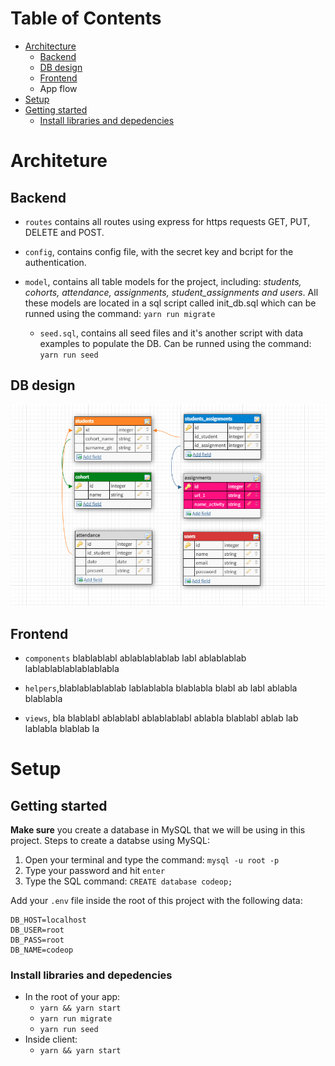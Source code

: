 # Table of Contents

- [Architecture](#Architeture)
  - [Backend](#Backend)
  - [DB design](#DB-design)
  - [Frontend](#Frontend)
  - App flow
- [Setup](#Setup)
- [Getting started](#Getting-started)
  - [Install libraries and depedencies](#Install-libraries-and-depedencies)

# Architeture

## Backend

- `routes` contains all routes using express for https requests GET, PUT, DELETE and POST.

- `config`, contains config file, with the secret key and bcript for the authentication.

- `model`, contains all table models for the project, including: _students, cohorts, attendance, assignments, student_assignments and users_. All these models are located in a sql script called init_db.sql which can be runned using the command: `yarn run migrate`

  - `seed.sql`, contains all seed files and it's another script with data examples to populate the DB. Can be runned using the command: `yarn run seed`

## DB design

![alt text](support/DB_design.PNG)

## Frontend

- `components` blablablabl ablablablablab labl ablablablab lablablablablablablabla

- `helpers`,blablablablablab lablablabla blablabla blabl ab labl ablabla blablabla

- `views`, bla blablabl ablablabl ablablablabl ablabla blablabl ablab lab lablabla blablab la

# Setup

## Getting started

**Make sure** you create a database in MySQL that we will be using in this project. Steps to create a databse using MySQL:

1.  Open your terminal and type the command:
    `mysql -u root -p`
2.  Type your password and hit `enter`
3.  Type the SQL command: `CREATE database codeop;`

Add your `.env` file inside the root of this project with the following data:

```
DB_HOST=localhost
DB_USER=root
DB_PASS=root
DB_NAME=codeop
```

### Install libraries and depedencies

- In the root of your app:
  - `yarn && yarn start`
  - `yarn run migrate`
  - `yarn run seed`
- Inside client:
  - `yarn && yarn start`
